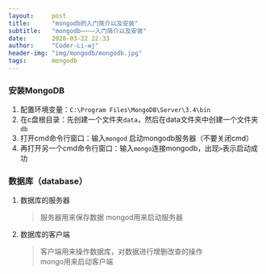 ```yaml
---
layout:     post
title:      "mongodb的入门简介以及安装"
subtitle:   "mongodb————入门简介以及安装"
date:       2020-03-22 22:33
author:     "Coder-Li-wj"
header-img: "img/mongodb/mongodb.jpg"
tags:       mongodb
---  
```


### 安装MongoDB  
1. 配置环境变量：`C:\Program Files\MongoDB\Server\3.4\bin`  
2. 在c盘根目录：先创建一个文件夹`data`，然后在data文件夹中创建一个文件夹`db`  
3. 打开cmd命令行窗口：输入`mongod` 启动mongodb服务器（不要关闭cmd）  
4. 再打开另一个cmd命令行窗口：输入`mongo`连接mongodb，出现`>`表示启动成功  

### 数据库（database）  
1. 数据库的服务器  
   >服务器用来保存数据
   >mongod用来启动服务器  
2. 数据库的客户端  
   >客户端用来操作数据库，对数据进行增删改查的操作  
   >mongo用来启动客户端  
